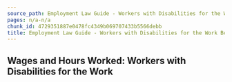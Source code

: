 ```yaml
---
source_path: Employment Law Guide - Workers with Disabilities for the Work Being Performed.md
pages: n/a-n/a
chunk_id: 4729351887e0478fc4349b069707433b5566debb
title: Employment Law Guide - Workers with Disabilities for the Work Being Performed
---
```

## Wages and Hours Worked: Workers with Disabilities for the Work
